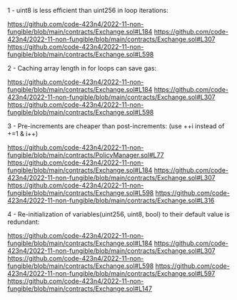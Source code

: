 1 - uint8 is less efficient than uint256 in loop iterations:

https://github.com/code-423n4/2022-11-non-fungible/blob/main/contracts/Exchange.sol#L184
https://github.com/code-423n4/2022-11-non-fungible/blob/main/contracts/Exchange.sol#L307
https://github.com/code-423n4/2022-11-non-fungible/blob/main/contracts/Exchange.sol#L598

2 - Caching array length in for loops can save gas:

https://github.com/code-423n4/2022-11-non-fungible/blob/main/contracts/Exchange.sol#L184
https://github.com/code-423n4/2022-11-non-fungible/blob/main/contracts/Exchange.sol#L307
https://github.com/code-423n4/2022-11-non-fungible/blob/main/contracts/Exchange.sol#L598


3 - Pre-increments are cheaper than post-increments: (use ++i instead of +=1 & i++)

https://github.com/code-423n4/2022-11-non-fungible/blob/main/contracts/PolicyManager.sol#L77
https://github.com/code-423n4/2022-11-non-fungible/blob/main/contracts/Exchange.sol#L184
https://github.com/code-423n4/2022-11-non-fungible/blob/main/contracts/Exchange.sol#L307
https://github.com/code-423n4/2022-11-non-fungible/blob/main/contracts/Exchange.sol#L598
https://github.com/code-423n4/2022-11-non-fungible/blob/main/contracts/Exchange.sol#L316


4 - Re-initialization of variables(uint256, uint8, bool) to their default value is redundant:

https://github.com/code-423n4/2022-11-non-fungible/blob/main/contracts/Exchange.sol#L184
https://github.com/code-423n4/2022-11-non-fungible/blob/main/contracts/Exchange.sol#L307
https://github.com/code-423n4/2022-11-non-fungible/blob/main/contracts/Exchange.sol#L598
https://github.com/code-423n4/2022-11-non-fungible/blob/main/contracts/Exchange.sol#L597
https://github.com/code-423n4/2022-11-non-fungible/blob/main/contracts/Exchange.sol#L147
